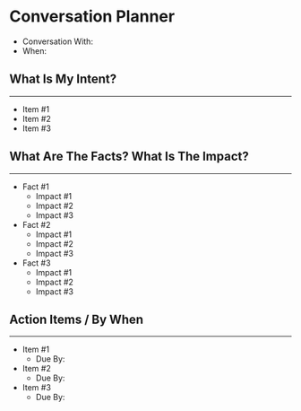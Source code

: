 # Conversation Planner
- Conversation With: 
- When: 
## What Is My Intent?
---
- Item #1
- Item #2
- Item #3
## What Are The Facts? What Is The Impact?
---
- Fact #1
	- Impact #1
	- Impact #2
	- Impact #3
- Fact #2
	- Impact #1
	- Impact #2
	- Impact #3
- Fact #3
	- Impact #1
	- Impact #2
	- Impact #3
## Action Items / By When
---
- Item #1
	- Due By: 
- Item #2
	- Due By: 
- Item #3
	- Due By: 